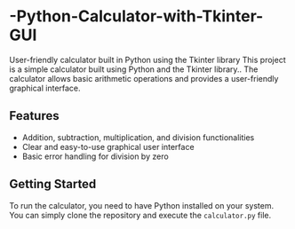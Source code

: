 # -Python-Calculator-with-Tkinter-GUI
 User-friendly calculator built in Python using the Tkinter library
This project is a simple calculator built using Python and the Tkinter library.. The calculator allows basic arithmetic operations and provides a user-friendly graphical interface.

## Features

- Addition, subtraction, multiplication, and division functionalities
- Clear and easy-to-use graphical user interface
- Basic error handling for division by zero

## Getting Started

To run the calculator, you need to have Python installed on your system. You can simply clone the repository and execute the `calculator.py` file.
